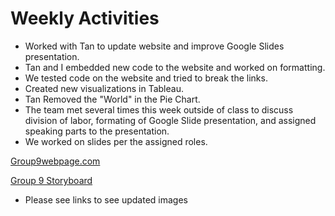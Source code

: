 # Weekly Activities
* Worked with Tan to update website and improve Google Slides presentation.
* Tan and I embedded new code to the website and worked on formatting.
* We tested code on the website and tried to break the links.
* Created new visualizations in Tableau.
* Tan Removed the "World" in the Pie Chart.
* The team met several times this week outside of class to discuss division of labor, formating of Google Slide presentation, and assigned speaking parts to the presentation.
* We worked on slides per the assigned roles.


[Group9webpage.com](https://www.group9webpage.com/)

[Group 9 Storyboard](https://docs.google.com/presentation/d/1iybh9tz-hBt0wZW32HK4HYpuZEM1wvvOt4wDN5cdlCE/edit?usp=sharing)

* Please see links to see updated images
